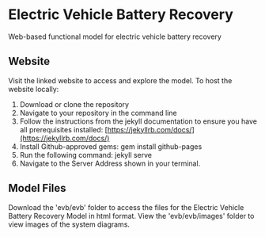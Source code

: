 # Electric Vehicle Battery Recovery
Web-based functional model for electric vehicle battery recovery

## Website
Visit the linked website to access and explore the model. 
To host the website locally:
1. Download or clone the repository
2. Navigate to your repository in the command line
3. Follow the instructions from the jekyll documentation to ensure you have all prerequisites installed: [https://jekyllrb.com/docs/](https://jekyllrb.com/docs/)
4. Install Github-approved gems: gem install github-pages
5. Run the following command: jekyll serve
6. Navigate to the Server Address shown in your terminal.

## Model Files
Download the 'evb/evb' folder to access the files for the Electric Vehicle Battery Recovery Model in html format. View the 'evb/evb/images' folder to view images of the system diagrams.
